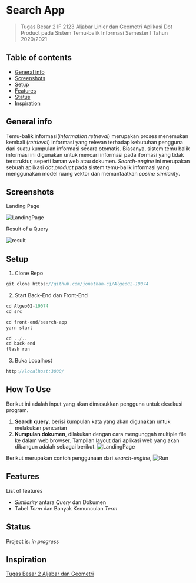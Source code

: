 # Search App
> Tugas Besar 2 IF 2123 Aljabar Linier dan Geometri Aplikasi Dot Product pada Sistem Temu-balik Informasi Semester I Tahun 2020/2021


## Table of contents
* [General info](#general-info)
* [Screenshots](#screenshots)
* [Setup](#setup)
* [Features](#features)
* [Status](#status)
* [Inspiration](#inspiration)

## General info
Temu-balik informasi(_information retrieval_) merupakan proses menemukan kembali (_retrieval_) informasi yang relevan terhadap kebutuhan pengguna dari suatu kumpulan informasi secara otomatis. Biasanya, sistem temu balik informasi ini digunakan untuk mencari informasi pada iformasi yang tidak terstruktur, seperti laman web atau dokumen. _Search-engine_ ini merupakan sebuah aplikasi _dot product_ pada sistem temu-balik informasi yang menggunakan model ruang vektor dan memanfaatkan _cosine similarity_.

## Screenshots

Landing Page

![LandingPage](https://user-images.githubusercontent.com/63598464/98943479-24b6af00-2522-11eb-9602-dd63b559c5e2.jpg)

Result of a Query

![result](https://user-images.githubusercontent.com/63598464/98943559-46b03180-2522-11eb-9502-fbbad5d4bf36.jpg)

## Setup
1. Clone Repo
```javascript
git clone https://github.com/jonathan-cj/Algeo02-19074
```
2. Start Back-End dan Front-End
```javascript
cd Algeo02-19074
cd src
```
```javascript
cd front-end/search-app
yarn start
```
```javascript
cd ../..
cd back-end
flask run
```
3. Buka Localhost
```javascript
http://localhost:3000/
```

## How To Use
Berikut ini adalah input yang akan dimasukkan pengguna untuk eksekusi program.
1. __Search query__, berisi kumpulan kata yang akan digunakan untuk melakukan
pencarian
1. __Kumpulan dokumen__, dilakukan dengan cara mengunggah multiple file ke
dalam web browser.
Tampilan layout dari aplikasi web yang akan dibangun adalah sebagai berikut.
![LandingPage](https://user-images.githubusercontent.com/63598464/98943479-24b6af00-2522-11eb-9602-dd63b559c5e2.jpg)

Berikut merupakan contoh penggunaan dari _search-engine_,
![Run](https://user-images.githubusercontent.com/63598464/98943899-c9d18780-2522-11eb-8b33-8af6ecabc0ca.gif)

## Features
List of features
* _Similarity_ antara _Query_ dan Dokumen
* Tabel _Term_ dan Banyak Kemunculan _Term_

## Status
Project is: _in progress_

## Inspiration
[Tugas Besar 2 Aljabar dan Geometri](https://informatika.stei.itb.ac.id/~rinaldi.munir/AljabarGeometri/2020-2021/Tubes2-Algeo-2020.pdf)
